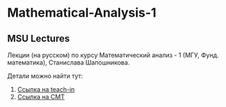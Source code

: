 # Mathematical-Analysis-1
## MSU Lectures

Лекции (на русском) по курсу Математический анализ - 1 (МГУ, Фунд. математика), Станислава Шапошникова. 

Детали можно найти тут:
1) [Ссылка на teach-in](https://teach-in.ru/course/calculus-shaposhnikov-part1)
2) [Ссылка на CMT](http://cmt.teacher.msu.ru/wiki/matan)
